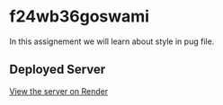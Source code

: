 # f24wb36goswami
In this assignement we will learn about style in pug file.
## Deployed Server
[View the server on Render](https://f24wb36goswami.onrender.com)
